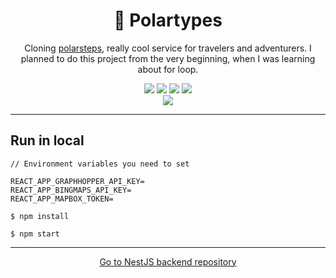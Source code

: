 <h1 align="center">🧭 Polartypes</h1>
<p align="center">Cloning <a href="https://www.polarsteps.com/" target="_blank">polarsteps</a>, really cool service for travelers and adventurers. I planned to do this project from the very beginning, when I was learning about for loop.</p>
<div align="center">
    <img src="https://img.shields.io/github/languages/top/jonganebski/polartypes-frontend"/>
    <img src="https://img.shields.io/github/languages/code-size/jonganebski/polartypes-frontend"/>
    <img src="https://img.shields.io/github/last-commit/jonganebski/polartypes-frontend"/>
    <img src="https://img.shields.io/website-up-down-green-red/https/polartypes.netlify.app"/>
</div>
<div align="center">
<img src="https://api.netlify.com/api/v1/badges/9232dd7a-77bc-4ae3-84c2-7774defd0746/deploy-status"/>
</div>

---

## Run in local

```
// Environment variables you need to set

REACT_APP_GRAPHHOPPER_API_KEY=
REACT_APP_BINGMAPS_API_KEY=
REACT_APP_MAPBOX_TOKEN=
```

```console
$ npm install

$ npm start
```

---

<p align="center">
<a href="https://github.com/jonganebski/polartypes-backend" target="_blank">Go to NestJS backend repository</a>
</p>
